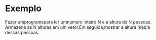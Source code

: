 # Exemplo
 Fazer umprogramapara ler umnúmero inteiro N e a altura de N
 pessoas.
 Armazene as N alturas em um vetor.Em seguida,mostrar a
 altura média dessas pessoas.

